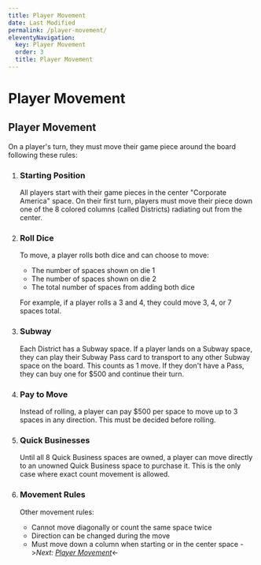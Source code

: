 ```yaml
---
title: Player Movement
date: Last Modified 
permalink: /player-movement/
eleventyNavigation:
  key: Player Movement
  order: 3
  title: Player Movement  
---
```

# Player Movement

## Player Movement

On a player's turn, they must move their game piece around the board following these rules:

1. ### Starting Position

   All players start with their game pieces in the center "Corporate America" space. On their first turn, players must move their piece down one of the 8 colored columns (called Districts) radiating out from the center.

2. ### Roll Dice

   To move, a player rolls both dice and can choose to move:

   - The number of spaces shown on die 1
   - The number of spaces shown on die 2
   - The total number of spaces from adding both dice

   For example, if a player rolls a 3 and 4, they could move 3, 4, or 7 spaces total.

3. ### Subway

   Each District has a Subway space. If a player lands on a Subway space, they can play their Subway Pass card to transport to any other Subway space on the board. This counts as 1 move. If they don't have a Pass, they can buy one for $500 and continue their turn.
   
4. ### Pay to Move

   Instead of rolling, a player can pay $500 per space to move up to 3 spaces in any direction. This must be decided before rolling.

5. ### Quick Businesses

   Until all 8 Quick Business spaces are owned, a player can move directly to an unowned Quick Business space to purchase it. This is the only case where exact count movement is allowed.

6. ### Movement Rules

   Other movement rules:

   - Cannot move diagonally or count the same space twice
   - Direction can be changed during the move  
   - Must move down a column when starting or in the center space
->*Next: [Player Movement](/player-movement)*<-